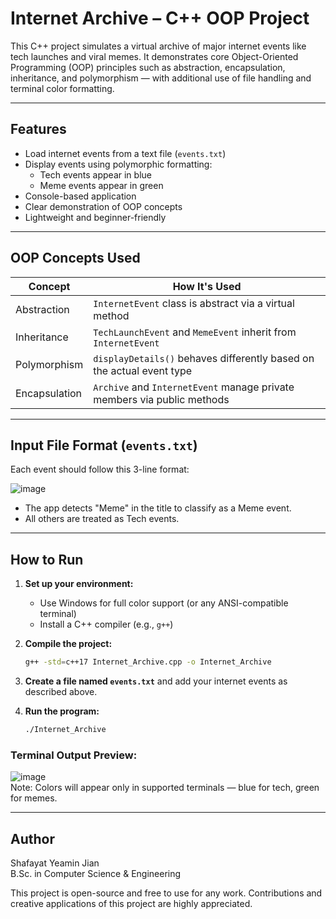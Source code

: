 # Internet Archive – C++ OOP Project

This C++ project simulates a virtual archive of major internet events like tech launches and viral memes. It demonstrates core Object-Oriented Programming (OOP) principles such as abstraction, encapsulation, inheritance, and polymorphism — with additional use of file handling and terminal color formatting.

---

## Features

- Load internet events from a text file (`events.txt`)
- Display events using polymorphic formatting:
  - Tech events appear in blue
  - Meme events appear in green
- Console-based application
- Clear demonstration of OOP concepts
- Lightweight and beginner-friendly

---

## OOP Concepts Used

| Concept       | How It's Used                                                                 |
|---------------|--------------------------------------------------------------------------------|
| Abstraction   | `InternetEvent` class is abstract via a virtual method                        |
| Inheritance   | `TechLaunchEvent` and `MemeEvent` inherit from `InternetEvent`                |
| Polymorphism  | `displayDetails()` behaves differently based on the actual event type         |
| Encapsulation | `Archive` and `InternetEvent` manage private members via public methods       |

---

## Input File Format (`events.txt`)

Each event should follow this 3-line format:

![image](https://github.com/user-attachments/assets/a24d2ea6-9756-41cf-8e7f-00f71af269e0)

- The app detects "Meme" in the title to classify as a Meme event.
- All others are treated as Tech events.

---

## How to Run

1. **Set up your environment:**
   - Use Windows for full color support (or any ANSI-compatible terminal)
   - Install a C++ compiler (e.g., `g++`)

2. **Compile the project:**

   ```bash
   g++ -std=c++17 Internet_Archive.cpp -o Internet_Archive

3. **Create a file named `events.txt`** and add your internet events as described above.

4. **Run the program:**

   ```bash
   ./Internet_Archive

### Terminal Output Preview:
![image](https://github.com/user-attachments/assets/cee4d52d-ac8b-4ec6-9548-5824ed43ebfa)  
Note: Colors will appear only in supported terminals — blue for tech, green for memes.

---

## Author  

Shafayat Yeamin Jian  
B.Sc. in Computer Science & Engineering  
  
This project is open-source and free to use for any work. Contributions and creative applications of this project are highly appreciated.
